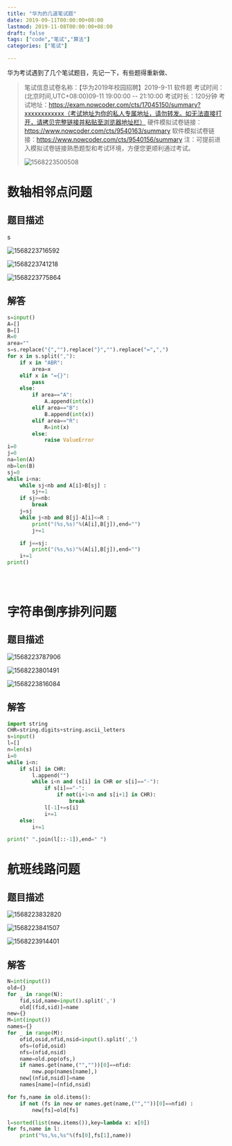 ```yaml
---
title: "华为的几道笔试题"
date: 2019-09-11T00:00:00+08:00
lastmod: 2019-11-08T00:00:00+08:00
draft: false
tags: ["code","笔试","算法"]
categories: ["笔试"]

---
```


华为考试遇到了几个笔试题目，先记一下，有些题得重新做、
>笔试信息试卷名称：【华为2019年校园招聘】2019-9-11 软件题
>考试时间：(北京时间,UTC+08:00)09-11 19:00:00 -- 21:10:00
>考试时长：120分钟
>考试地址：https://exam.nowcoder.com/cts/17045150/summary?xxxxxxxxxxxx（考试地址为你的私人专属地址，请勿转发。如无法直接打开，请拷贝完整链接并粘贴至浏览器地址栏）
>硬件模拟试卷链接：https://www.nowcoder.com/cts/9540163/summary
>软件模拟试卷链接：https://www.nowcoder.com/cts/9540156/summary
>注：可提前进入模拟试卷链接熟悉题型和考试环境，方便您更顺利通过考试。
>
>![1568223500508](1568223500508.png)

# 数轴相邻点问题
## 题目描述

s

![1568223716592](1568223716592.png)

![1568223741218](1568223741218.png)

![1568223775864](1568223775864.png)
## 解答
```python
s=input()
A=[]
B=[]
R=0
area=""
s=s.replace("{","").replace("}","").replace("=",",")
for x in s.split(","):
    if x in "ABR":
        area=x
    elif x in "={}":
        pass
    else:
        if area=="A":
            A.append(int(x))
        elif area=="B":
            B.append(int(x))
        elif area=="R":
            R=int(x)
        else:
            raise ValueError
i=0
j=0
na=len(A)
nb=len(B)
sj=0
while i<na:
    while sj<nb and A[i]>B[sj] :
        sj+=1
    if sj>=nb:
        break
    j=sj
    while j<nb and B[j]-A[i]<=R :
        print("(%s,%s)"%(A[i],B[j]),end="")
        j+=1

    if j==sj:
        print("(%s,%s)"%(A[i],B[j]),end="")
    i+=1
print()
        
    
    


```

# 字符串倒序排列问题
## 题目描述
![1568223787906](1568223787906.png)

![1568223801491](1568223801491.png)

![1568223816084](1568223816084.png)
## 解答
```python
import string
CHR=string.digits+string.ascii_letters
s=input()
l=[]
n=len(s)
i=0
while i<n:
    if s[i] in CHR:
        l.append("")
        while i<n and (s[i] in CHR or s[i]=="-"):
            if s[i]=="-":
                if not(i+1<n and s[i+1] in CHR):
                    break
            l[-1]+=s[i]
            i+=1
    else:
        i+=1

print(" ".join(l[::-1]),end=" ")
```
# 航班线路问题
## 题目描述
![1568223832820](1568223832820.png)

![1568223841507](1568223841507.png)

![1568223914401](1568223914401.png)
## 解答
```python
N=int(input())
old={}
for _ in range(N):
    fid,sid,name=input().split(',')
    old[(fid,sid)]=name
new={}
M=int(input())
names={}
for _ in range(M):
    ofid,osid,nfid,nsid=input().split(',')
    ofs=(ofid,osid)
    nfs=(nfid,nsid)
    name=old.pop(ofs,)
    if names.get(name,("",""))[0]==nfid:
        new.pop(names[name],)
    new[(nfid,nsid)]=name
    names[name]=(nfid,nsid)

for fs,name in old.items():
    if not (fs in new or names.get(name,("",""))[0]==nfid) :
        new[fs]=old[fs]

l=sorted(list(new.items()),key=lambda x: x[0])
for fs,name in l:
    print("%s,%s,%s"%(fs[0],fs[1],name))

```
